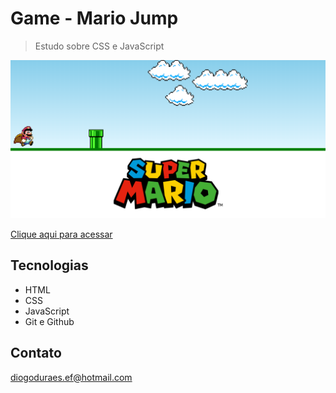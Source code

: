 # Game - Mario Jump

> Estudo sobre CSS e JavaScript 

![preview](./images/picreadme.png)



[Clique aqui para acessar](https://diogodornas.github.io/Game-JumpMario/)

## Tecnologias

- HTML
- CSS
- JavaScript
- Git e Github

## Contato

diogoduraes.ef@hotmail.com
